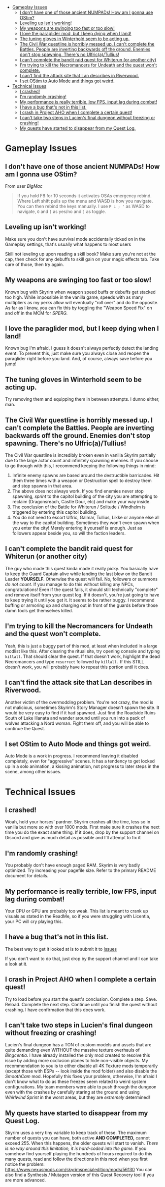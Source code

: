 
- [Gameplay Issues](#gameplay-issues)
  - [I don't have one of those ancient NUMPADs! How am I gonna use OStim?](#i-dont-have-one-of-those-ancient-numpads-how-am-i-gonna-use-ostim)
  - [Leveling up isn't working!](#leveling-up-isnt-working)
  - [My weapons are swinging too fast or too slow!](#my-weapons-are-swinging-too-fast-or-too-slow)
  - [I love the paraglider mod, but I keep dying when I land!](#i-love-the-paraglider-mod-but-i-keep-dying-when-i-land)
  - [The tuning gloves in Winterhold seem to be acting up.](#the-tuning-gloves-in-winterhold-seem-to-be-acting-up)
  - [The Civil War questline is horribly messed up. I can't complete the Battles. People are inverting backwards off the ground. Enemies don't stop spawning. There's no Ulfric(a)/Tullius!](#the-civil-war-questline-is-horribly-messed-up-i-cant-complete-the-battles-people-are-inverting-backwards-off-the-ground-enemies-dont-stop-spawning-theres-no-ulfricatullius)
  - [I can't complete the bandit raid quest for Whiterun (or another city)](#i-cant-complete-the-bandit-raid-quest-for-whiterun-or-another-city)
  - [I'm trying to kill the Necromancers for Undeath and the quest won't complete.](#im-trying-to-kill-the-necromancers-for-undeath-and-the-quest-wont-complete)
  - [I can't find the attack site that Lan describes in Riverwood.](#i-cant-find-the-attack-site-that-lan-describes-in-riverwood)
  - [I set OStim to Auto Mode and things got weird.](#i-set-ostim-to-auto-mode-and-things-got-weird)
- [Technical Issues](#technical-issues)
  - [I crashed!](#i-crashed)
  - [I'm randomly crashing!](#im-randomly-crashing)
  - [My performance is really terrible, low FPS, input lag during combat!](#my-performance-is-really-terrible-low-fps-input-lag-during-combat)
  - [I have a bug that's not in this list.](#i-have-a-bug-thats-not-in-this-list)
  - [I crash in Project AHO when I complete a certain quest!](#i-crash-in-project-aho-when-i-complete-a-certain-quest)
  - [I can't take two steps in Lucien's final dungeon without freezing or crashing!](#i-cant-take-two-steps-in-luciens-final-dungeon-without-freezing-or-crashing)
  - [My quests have started to disappear from my Quest Log.](#my-quests-have-started-to-disappear-from-my-quest-log)
# Gameplay Issues
## I don't have one of those ancient NUMPADs! How am I gonna use OStim?

From user _BigMac_

> If you hold F8 for 10 seconds it activates OSAs emergency rebind. Where Left shift pulls up the menu and WASD is how you navigate. You can then rebind the keys manually. I use `P L ; '` as WASD to navigate, `O` and `[` as yes/no and `]` as toggle.

## Leveling up isn't working!

Make sure you don't have survival mode accidentally ticked on in the Gameplay settings, that's usually what happens to most users

Skill not leveling up upon reading a skill book? Make sure you're not at the cap, then check for any debuffs to skill gain on your magic effects tab. Take care of those, then try again.

## My weapons are swinging too fast or too slow!

Known bug with Skyrim when weapon speed buffs or debuffs get stacked too high. While impossible in the vanilla game, speeds with as many multipliers as my perks allow will eventually "roll over" and do the opposite. As far as I know, you can fix this by toggling the "Weapon Speed Fix" on and off in the MCM for _SPERG._

## I love the paraglider mod, but I keep dying when I land!

Known bug I'm afraid, I guess it doesn't always perfectly detect the landing event. To prevent this, just make sure you always close and reopen the paraglider right before you land. And, of course, always save before you jump!

## The tuning gloves in Winterhold seem to be acting up.

Try removing them and equipping them in between attempts. I dunno either, man.

## The Civil War questline is horribly messed up. I can't complete the Battles. People are inverting backwards off the ground. Enemies don't stop spawning. There's no Ulfric(a)/Tullius!

The Civil War questline is incredibly broken even in vanilla Skyrim partially due to the large actor count and infinitely spawning enemies. If you choose to go through with this, I recommend keeping the following things in mind:

1. Infinite enemy spawns are based around the destructible barricades. Hit them three times with a weapon or Destruction spell to destroy them and stop spawns in that area.
2. The above does not always work. If you find enemies never stop spawning, _sprint_ to the capitol building of the city you are attempting to reclaim (Dragonsreach, Castle Dour, etc) and make your way inside.
3. The conclusion of the Battle for Whiterun / Solitude / Windhelm is triggered by entering this capitol building.
4. You do not need to escort Ulfric, Galmar, Tullius, Likke or anyone else all the way to the capitol building. Sometimes they won't even spawn when you enter the city! Merely entering it yourself is enough. Just as followers appear beside you, so will the faction leaders.

## I can't complete the bandit raid quest for Whiterun (or another city)

The guy who made this quest kinda made it really picky. You basically have to keep the Guard Captain alive while landing the last blow on the Bandit Leader **YOURSELF**.  Otherwise the quest will fail. No, followers or summons _do not count._ If you manage to do this without killing any NPCs, congratulations! Even if the quest fails, it should still technically "complete" and remove itself from your quest log. If it doesn't, you're just going to have to keep trying it until you get it. It seems to be rather buggy. I recommend buffing or armoring up and charging out in front of the guards before those damn fools get themselves killed.

## I'm trying to kill the Necromancers for Undeath and the quest won't complete.

Yeah, this is just a buggy part of this mod, at least when included in a large modlist like this. After clearing the ritual site, try opening console and typing `killall`. That should clear the quest. If that doesn't work, highlight the dead Necromancers and type `resurrect` followed by `killall.` If this STILL doesn't work, you will probably have to repeat this portion until it does.

## I can't find the attack site that Lan describes in Riverwood.

Another victim of the overmodding problem. You're not crazy, the mod is not malicious, sometimes Skyrim's Story Manager doesn't spawn the site. It would be very easy to find if it had spawned. Just find the Roadside Ruins South of Lake Illanata and wander around until you run into a pack of wolves attacking a Nord woman. Fight them off, and you will be able to continue the Quest.

## I set OStim to Auto Mode and things got weird.

Auto Mode is a work in progress. I recommend leaving it disabled completely, even for "aggressive" scenes. It has a tendency to get locked up in a solo animation, a kissing animation, not progress to later steps in the scene, among other issues.

# Technical Issues

## I crashed!

Woah, hold your horses' pardner. Skyrim crashes all the time, less so in vanilla but more so with over 1000 mods. First make sure it crashes the next time you do the exact same thing. If it does, drop by the support channel on Discord and give as much detail as possible and I'll attempt to fix it

## I'm randomly crashing!

You probably don't have enough paged RAM. Skyrim is very badly optimized. Try increasing your pagefile size. Refer to the primary README document for details. 


## My performance is really terrible, low FPS, input lag during combat!

Your CPU or GPU are probably too weak. This list is meant to crank up visuals as stated in the ReadMe, so if you were struggling with Licentia, your PC will cry playing this.

## I have a bug that's not in this list.

The best way to get it looked at is to submit it to [Issues](https://github.com/beangusu/Bingcentia/issues)

If you don't want to do that, just drop by the support channel and I can take a look at it.


## I crash in Project AHO when I complete a certain quest!

Try to load before you start the quest's conclusion. Complete a step. Save. Reload. Complete the next step. Continue until you finish the quest without crashing. I have confirmation that this does work.

## I can't take two steps in Lucien's final dungeon without freezing or crashing!

Lucien's final dungeon has a TON of custom models and assets that are quite demanding even WITHOUT the massive texture overhauls of _Bingcentia_. I have already installed the only mod created to resolve this issue by adding more occlusion planes to hide non-visible objects. My recommendation to you is to either disable all 4K Texture mods temporarily (except those with ESPs -- look inside the mod folder) and also disable the _SmoothCam_ mod. Hopefully this fixes your problem, otherwise, I'm afraid I don't know what to do as these freezes seem related to weird system configurations. My team members were able to push through the dungeon even with the crashes by carefully staring at the ground and using _Whirlwind Sprint_ in the worst areas, but they are _extremely_ determined!

## My quests have started to disappear from my Quest Log.

Skyrim uses a very tiny variable to keep track of these. The maximum number of quests you can have, both active **AND COMPLETED,** cannot exceed 255. When this happens, the older quests will start to vanish. _There is no way around this limitation, it is hard-coded into the game._ If you somehow find yourself playing the hundreds of hours required to do this many quests, read and follow the directions in this mod when you first notice the problem: https://www.nexusmods.com/skyrimspecialedition/mods/56130  You can also find a Synthesis / Mutagen version of this Quest Recovery tool if you are more advanced. 
